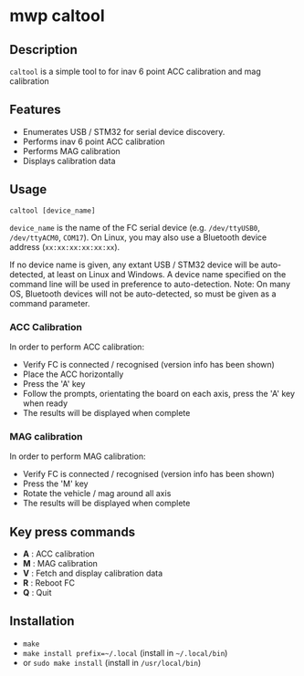 # mwp caltool

## Description

`caltool` is a simple tool to for inav 6 point ACC calibration and mag calibration

## Features

* Enumerates USB / STM32 for serial device discovery.
* Performs inav 6 point ACC calibration
* Performs MAG calibration
* Displays calibration data

## Usage

```
caltool [device_name]
```

`device_name` is the name of the FC serial device (e.g. `/dev/ttyUSB0`, `/dev/ttyACM0`, `COM17`). On Linux, you may also use a Bluetooth device address (`xx:xx:xx:xx:xx:xx`).

If no device name is given, any extant USB / STM32 device will be auto-detected, at least on Linux and Windows. A device name specified on the command line will be used in preference to auto-detection. Note: On many OS, Bluetooth devices will not be auto-detected, so must be given as a command parameter.

### ACC Calibration

In order to perform ACC calibration:

* Verify FC is connected / recognised (version info has been shown)
* Place the ACC horizontally
* Press the 'A' key
* Follow the prompts, orientating the board on each axis, press the 'A' key when ready
* The results will be displayed when complete

### MAG calibration

In order to perform MAG calibration:

* Verify FC is connected / recognised (version info has been shown)
* Press the 'M' key
* Rotate the vehicle / mag around all axis
* The results will be displayed when complete

## Key press commands

* **A** : ACC calibration
* **M** : MAG calibration
* **V** : Fetch and display calibration data
* **R** : Reboot FC
* **Q** : Quit

## Installation

* `make`
* `make install prefix=~/.local` (install in `~/.local/bin`)
* or `sudo make install` (install in `/usr/local/bin`)
